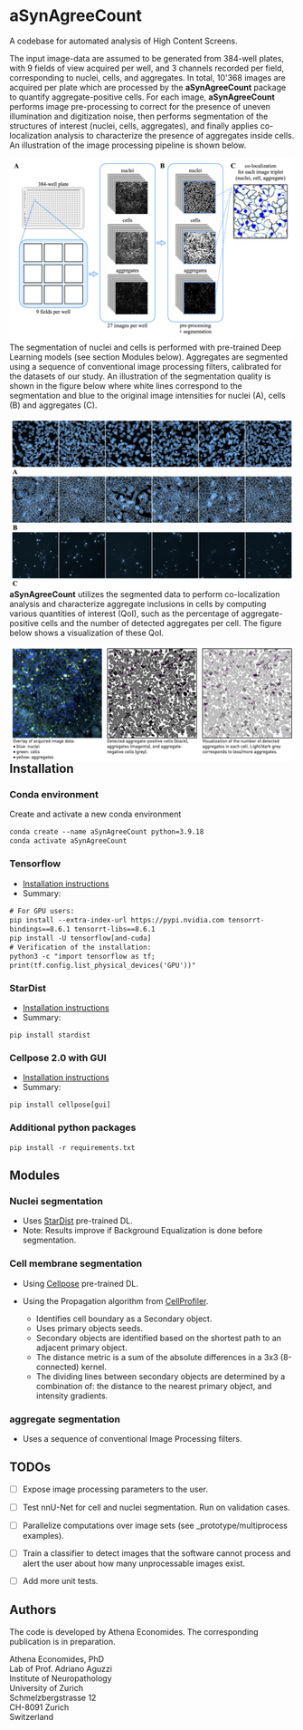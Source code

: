 # aSynAgreeCount

A codebase for automated analysis of High Content Screens.


The input image-data are assumed to be generated from 384-well plates, with 9 fields of view acquired per well, and 3 channels recorded per field, corresponding to nuclei, cells, and aggregates.
In total, 10'368 images are acquired per plate which are processed by the  **aSynAgreeCount** package to quantify aggregate-positive cells.
For each image, **aSynAgreeCount** performs image pre-processing to correct for the presence of uneven illumination and digitization noise, then performs segmentation of the structures of interest (nuclei, cells, aggregates), and finally applies co-localization analysis to characterize the presence of aggregates inside cells.
An illustration of the image processing pipeline is shown below.

<IMG SRC="graphics/pipeline.jpg" style="float: left; margin-right: 10px;" />


The segmentation of nuclei and cells is performed with pre-trained Deep Learning models (see section Modules below). Aggregates are segmented using a sequence of conventional image processing filters, calibrated for the datasets of our study.
An illustration of the segmentation quality is shown in the figure below where white lines correspond to the segmentation and blue to the original image intensities for nuclei (A), cells (B) and aggregates (C).

<IMG SRC="graphics/segmentation.jpg" style="float: left; margin-right: 10px;" />

**aSynAgreeCount** utilizes the segmented data to perform co-localization analysis and characterize aggregate inclusions in cells by computing various quantities of interest (QoI), such as the percentage of aggregate-positive cells and the number of detected aggregates per cell. The figure below shows a visualization of these QoI.

<IMG SRC="graphics/raw_and_segmentation.jpg" style="float: left; margin-right: 10px;" />




## Installation

### Conda environment
Create and activate a new conda environment
```
conda create --name aSynAgreeCount python=3.9.18
conda activate aSynAgreeCount
```

### Tensorflow
* [Installation instructions](https://www.tensorflow.org/install/pip)
* Summary:
```
# For GPU users:
pip install --extra-index-url https://pypi.nvidia.com tensorrt-bindings==8.6.1 tensorrt-libs==8.6.1
pip install -U tensorflow[and-cuda]
# Verification of the installation:
python3 -c "import tensorflow as tf; print(tf.config.list_physical_devices('GPU'))"
```

### StarDist
* [Installation instructions](https://github.com/stardist/stardist#installation)
* Summary:
```
pip install stardist
```

### Cellpose 2.0 with GUI  
* [Installation instructions](https://github.com/MouseLand/cellpose)
* Summary:
```
pip install cellpose[gui]
```

### Additional python packages
```
pip install -r requirements.txt
```
<!---
I installed:
    pip install scikit-image matplotlib click pytest pyyaml pandas plotly kaleido
-->




## Modules

### Nuclei segmentation

* Uses [StarDist](https://github.com/stardist/stardist) pre-trained DL.
* Note: Results improve if Background Equalization is done before segmentation.

<!---
Installation:  
* tensorflow: https://www.tensorflow.org/install/pip
* cupy: https://docs.cupy.dev/en/stable/install.html (`conda install -c conda-forge cupy`)
* pip install scikit-image
* pip install stardist
-->

### Cell membrane segmentation

* Using [Cellpose](https://github.com/mouseland/cellpose) pre-trained DL.

* Using the Propagation algorithm from [CellProfiler](https://cellprofiler.org).  

    * Identifies cell boundary as a Secondary object.  
    * Uses primary objects seeds.  
    * Secondary objects are identified based on the shortest path to an adjacent primary object.  
    * The distance metric is a sum of the absolute differences in a 3x3 (8-connected) kernel.  
    * The dividing lines between secondary objects are determined by a combination of: the distance to the nearest primary object, and intensity gradients.  


### aggregate segmentation

* Uses a sequence of conventional Image Processing filters.

<!---
### Unit tests

```
conda install pytest
cd unitTests
./run.sh
```
-->


## TODOs
* [ ] Expose image processing parameters to the user.
* [ ] Test nnU-Net for cell and nuclei segmentation. Run on validation cases.
* [ ] Parallelize computations over image sets (see _prototype/multiprocess examples).
* [ ] Train a classifier to detect images that the software cannot process and alert the user about how many unprocessable images exist.
* [ ] Add more unit tests.


<!---
## Package tracking

To collect all packages used by the code, [pipreqs](https://github.com/bndr/pipreqs) is used.
```
conda install pipreqs
```

Collect installed packages:
```
pip freeze > requirements.txt
```

The packages inside the requirements.txt file can be installed with
```
pip install -r requirements.txt
```
-->



## Authors

The code is developed by Athena Economides. The corresponding publication is in preparation.

Athena Economides, PhD  
Lab of Prof. Adriano Aguzzi  
Institute of Neuropathology  
University of Zurich  
Schmelzbergstrasse 12  
CH-8091 Zurich  
Switzerland

